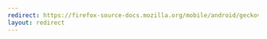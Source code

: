 ```yaml
---
redirect: https://firefox-source-docs.mozilla.org/mobile/android/geckoview/consumer/automation.html
layout: redirect
---
```

